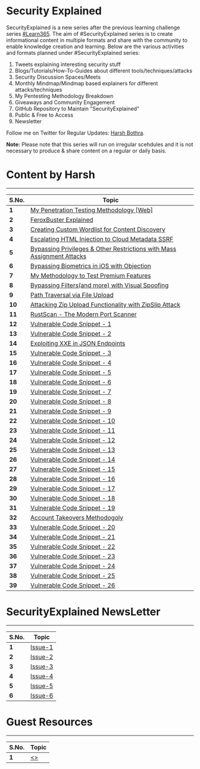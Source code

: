 # Security Explained

SecurityExplained is a new series after the previous learning challenge series [#Learn365](https://www.github.com/harsh-bothra/learn365). The aim of #SecurityExplained series is to create informational content in multiple formats and share with the community to enable knowledge creation and learning. Below are the various activities and formats planned under #SecurityExplained series: 
1. Tweets explaining interesting security stuff
2. Blogs/Tutorials/How-To-Guides about different tools/techniques/attacks
3. Security Discussion Spaces/Meets
4. Monthly Mindmap/Mindmap based explainers for different attacks/techniques
5. My Pentesting Methodology Breakdown
6. Giveaways and Community Engagement 
7. GitHub Repository to Maintain "SecurityExplained"
8. Public & Free to Access
9. Newsletter

Follow me on Twitter for Regular Updates: [Harsh Bothra](https://twitter.com/harshbothra_).

**Note:** Please note that this series will run on irregular scehdules and it is not necessary to produce & share content on a regular or daily basis. 

# Content by Harsh
___
S.No. | Topic
--- | ---
**1** | [My Penetration Testing Methodology [Web]](/resources/web-pentesting-methodology.md)
**2** | [FeroxBuster Explained](/resources/feroxbuster-explained.md)
**3** | [Creating Custom Wordlist for Content Discovery](/resources/custom-wordlist-for-contentdiscovery.md)
**4** | [Escalating HTML Injection to Cloud Metadata SSRF](/resources/htmli-to-cloud-ssrf.md)
**5** | [Bypassing Privileges & Other Restrictions with Mass Assignment Attacks](/resources/attacks-with-mass-assign.md)
**6** | [Bypassing Biometrics in iOS with Objection](/resources/bypassing-ios-biometrics.md)
**7** | [My Methodology to Test Premium Features](/resources/premium-feature-testing-methodology.md)
**8** | [Bypassing Filters(and more) with Visual Spoofing](/resources/bypassing-filters-visual-spoofing.md)
**9** | [Path Traversal via File Upload](/resources/path-traversal-file-upload.md)
**10** | [Attacking Zip Upload Functionality with ZipSlip Attack](/resources/zip-slip-file-upload.md)
**11** | [RustScan - The Modern Port Scanner](/resources/rustscan-portscanner.md)
**12** | [Vulnerable Code Snippet - 1](/resources/vulnerable-code-1.md)
**13** | [Vulnerable Code Snippet - 2](/resources/vulnerable-code-2.md)
**14** | [Exploiting XXE in JSON Endpoints](/resources/xxe-in-json.md)
**15** | [Vulnerable Code Snippet - 3](/resources/vulnerable-code-3.md)
**16** | [Vulnerable Code Snippet - 4](/resources/vulnerable-code-4.md)
**17** | [Vulnerable Code Snippet - 5](/resources/vulnerable-code-5.md)
**18** | [Vulnerable Code Snippet - 6](/resources/vulnerable-code-6.md)
**19** | [Vulnerable Code Snippet - 7](/resources/vulnerable-code-7.md)
**20** | [Vulnerable Code Snippet - 8](/resources/vulnerable-code-8.md)
**21** | [Vulnerable Code Snippet - 9](/resources/vulnerable-code-9.md)
**22** | [Vulnerable Code Snippet - 10](/resources/vulnerable-code-10.md)
**23** | [Vulnerable Code Snippet - 11](/resources/vulnerable-code-11.md)
**24** | [Vulnerable Code Snippet - 12](/resources/vulnerable-code-12.md)
**25** | [Vulnerable Code Snippet - 13](/resources/vulnerable-code-13.md)
**26** | [Vulnerable Code Snippet - 14](/resources/vulnerable-code-14.md)
**27** | [Vulnerable Code Snippet - 15](/resources/vulnerable-code-15.md)
**28** | [Vulnerable Code Snippet - 16](/resources/vulnerable-code-16.md)
**29** | [Vulnerable Code Snippet - 17](/resources/vulnerable-code-17.md)
**30** | [Vulnerable Code Snippet - 18](/resources/vulnerable-code-18.md)
**31** | [Vulnerable Code Snippet - 19](/resources/vulnerable-code-19.md)
**32** | [Account Takeovers Methodogoly](/resources/account-takeovers.md)
**33** | [Vulnerable Code Snippet - 20](/resources/vulnerable-code-20.md)
**34** | [Vulnerable Code Snippet - 21](/resources/vulnerable-code-21.md)
**35** | [Vulnerable Code Snippet - 22](/resources/vulnerable-code-22.md)
**36** | [Vulnerable Code Snippet - 23](/resources/vulnerable-code-23.md)
**37** | [Vulnerable Code Snippet - 24](/resources/vulnerable-code-24.md)
**38** | [Vulnerable Code Snippet - 25](/resources/vulnerable-code-25.md)
**39** | [Vulnerable Code Snippet - 26](/resources/vulnerable-code-26.md)


# SecurityExplained NewsLetter

___
S.No. | Topic
--- | ---
**1** | [Issue-1](https://www.getrevue.co/profile/harshbothra_/issues/securityexplained-newsletter-315740)
**2** | [Issue-2](https://www.getrevue.co/profile/harshbothra_/issues/securityexplained-issue-2-969744)
**3** | [Issue-3](https://www.getrevue.co/profile/harshbothra_/issues/securityexplained-issue-3-979380)
**4** | [Issue-4](https://www.getrevue.co/profile/harshbothra_/issues/securityexplained-issue-4-990787)
**5** | [Issue-5](https://t.co/MIS3cFYYtj)
**6** | [Issue-6](https://www.getrevue.co/profile/harshbothra_/issues/securityexplained-issue-6-1014382)

# Guest Resources

___
S.No. | Topic
--- | ---
**1** | [<>](/guest-resources/<>.md)
